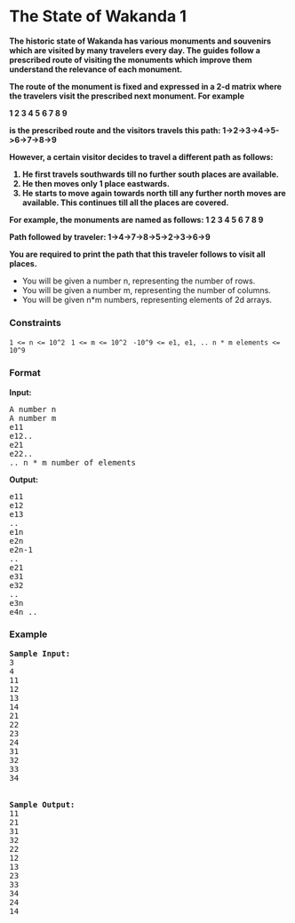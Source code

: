 <h1>The State of Wakanda 1</h1>

<b>The historic state of Wakanda has various monuments and souvenirs which are visited by many travelers every day. The guides follow a prescribed route of visiting the monuments which improve them understand the relevance of each monument.

The route of the monument is fixed and expressed in a 2-d matrix where the travelers visit the prescribed next monument. For example

1  2  3
4  5  6
7  8  9

is the prescribed route and the visitors travels this path: 1->2->3->4->5->6->7->8->9

However, a certain visitor decides to travel a different path as follows:
1. He first travels southwards till no further south places are available.
2. He then moves only 1 place eastwards.
3. He starts to move again towards north till any further north moves are available.
This continues till all the places are covered.

For example, the monuments are named as follows:
1  2  3
4  5  6
7  8  9

Path followed by traveler: 1->4->7->8->5->2->3->6->9

You are required to print the path that this traveler follows to visit all places.</b>
<div>
  <ul>
    <li>You will be given a number n, representing the number of rows.</li>
<li> You will be given a number m, representing the number of columns.</li>
<li> You will be given n*m numbers, representing elements of 2d arrays.</li>
  </ul>
</div>

<h3>Constraints</h3>
<code>1 <= n <= 10^2 </code>
<code>1 <= m <= 10^2 </code>
<code>-10^9 <= e1, e1, .. n * m elements <= 10^9</code>

<h3>Format</h3>
<strong>Input:</strong>
<pre>
A number n
A number m
e11
e12..
e21
e22..
.. n * m number of elements
</pre>

<strong>Output:</strong>
<pre>
e11
e12
e13
..
e1n
e2n
e2n-1
..
e21
e31
e32
..
e3n
e4n ..
</pre>

<h3>Example</h3>
<pre>
<strong>Sample Input:</strong>
3
4
11
12
13
14
21
22
23
24
31
32
33
34
<br>
<strong>Sample Output:</strong>
11
21
31
32
22
12
13
23
33
34
24
14
</pre>
